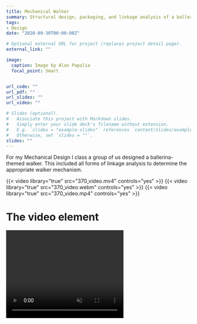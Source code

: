 ```yaml
---
title: Mechanical Walker
summary: Structural design, packaging, and linkage analysis of a ballerina themed walker
tags:
- Design
date: "2020-09-30T00:00:00Z"

# Optional external URL for project (replaces project detail page).
external_link: ""

image:
  caption: Image by Alan Papalia
  focal_point: Smart


url_code: ""
url_pdf: ""
url_slides: ""
url_video: ""

# Slides (optional).
#   Associate this project with Markdown slides.
#   Simply enter your slide deck's filename without extension.
#   E.g. `slides = "example-slides"` references `content/slides/example-slides.md`.
#   Otherwise, set `slides = ""`.
slides: ""
---
```


For my Mechanical Design I class a group of us designed a ballerina-themed
walker. This included all forms of linkage analysis to determine the appropriate
walker mechanism.

{{< video library="true" src="370_video.mv4" controls="yes" >}}
{{< video library="true" src="370_video.webm" controls="yes" >}}
{{< video library="true" src="370_video.mp4" controls="yes" >}}

<html>
<body>

<h1>The video element</h1>

<video width="320" height="240" loop autoplay muted>
  <source src="370_video.mp4" type="video/mp4">
</video>

</body>
</html>